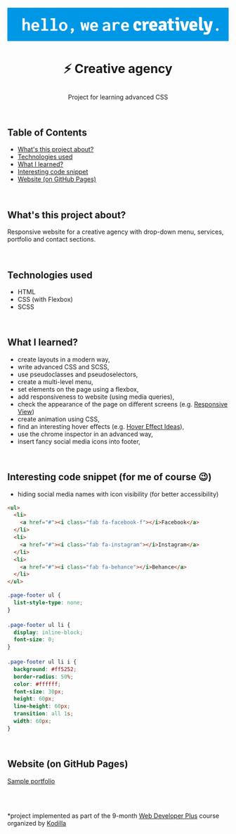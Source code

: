 <p align="center">
<a href="https://grzegorz-jodlowski.github.io/creative-agency/"><img src="logo1.jpg" title="logo" alt="pharmaceutical mortar with a pistol"></a>
</p>


# <p align="center">⚡ Creative agency</p>
<p align="center">Project for learning advanced CSS</p>


</br>

## Table of Contents

- [What's this project about?](#about)
- [Technologies used](#technologies)
- [What I learned?](#what)
- [Interesting code snippet](#interesting)
- [Website (on GitHub Pages)](#site)

</br>

## <a name="about"></a>What's this project about?

Responsive website for a creative agency with drop-down menu, services, portfolio and contact sections.

</br>

## <a name="technologies"></a>Technologies used
- HTML
- CSS (with Flexbox)
- SCSS

</br>

## <a name="what"></a>What I learned?

- create layouts in a modern way,
- write advanced CSS and SCSS,
- use pseudoclasses and pseudoselectors,
- create a multi-level menu,
- set elements on the page using a flexbox,
- add responsiveness to website (using media queries),
- check the appearance of the page on different screens (e.g. <a href="http://responsiv.eu/">Responsive View</a>)
- create animation using CSS,
- find an interesting hover effects  (e.g. <a href="https://tympanus.net/Development/HoverEffectIdeas/">Hover Effect Ideas</a>),
- use the chrome inspector in an advanced way,
- insert fancy social media icons into footer,

</br>

## <a name="interesting"></a>Interesting code snippet (for me of course 😉)
- hiding social media names with icon visibility (for better accessibility)

```html
<ul>
  <li>
    <a href="#"><i class="fab fa-facebook-f"></i>Facebook</a>
  </li>
  <li>
    <a href="#"><i class="fab fa-instagram"></i>Instagram</a>
  </li>
  <li>
    <a href="#"><i class="fab fa-behance"></i>Behance</a>
  </li>
</ul>
```
```css
.page-footer ul {
  list-style-type: none;
}

.page-footer ul li {
  display: inline-block;
  font-size: 0;
}

.page-footer ul li i {
  background: #ff5252;
  border-radius: 50%;
  color: #ffffff;
  font-size: 30px;
  height: 60px;
  line-height: 60px;
  transition: all 1s;
  width: 60px;
}
```


</br>

## <a name="site"></a>Website (on GitHub Pages)
<a href="https://grzegorz-jodlowski.github.io/creative-agency/">Sample portfolio</a>

</br>
</br>

  *project implemented as part of the 9-month [Web Developer Plus](https://kodilla.com/pl/bootcamp/webdeveloper/?type=wdp&editionId=309) course organized by [Kodilla](https://drive.google.com/file/d/1AZGDMtjhsHbrtXhRSIlRKKc3RCxQk6YY/view?usp=sharing)
